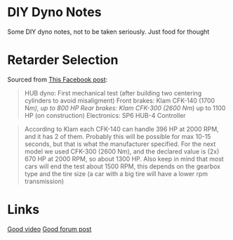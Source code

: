 # DIY Dyno Notes
Some DIY dyno notes, not to be taken seriously. Just food for thought

# Retarder Selection
Sourced from [This Facebook post](https://www.facebook.com/watch/?v=1387561148043905):
>HUB dyno: First mechanical test (after building two centering cylinders to avoid misaligment)
Front brakes: Klam CFK-140 (1700 N*m), up to 800 HP
Rear brakes: Klam CFK-300 (2600 N*m) up to 1100 HP (on construction)
Electronics: SP6 HUB-4 Controller

>According to Klam each CFK-140 can handle 396 HP at 2000 RPM, and it has 2 of them. Probably this will be possible for max 10-15 seconds, but that is what the manufacturer specified. For the next model we used CFK-300 (2600 Nm), and the declared value is (2x) 670 HP at 2000 RPM, so about 1300 HP. Also keep in mind that most cars will end the test about 1500 RPM, this depends on the gearbox type and the tire size (a car with a big tire will have a lower rpm transmission)

# Links
[Good video](https://www.youtube.com/watch?v=pwPP0Ex238M&t=214s)
[Good forum post](https://pcmhacking.net/forums/viewtopic.php?f=3&t=7617)